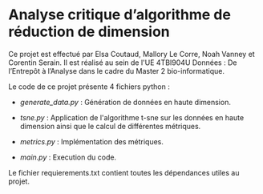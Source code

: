 # Analyse critique d’algorithme de réduction de dimension

Ce projet est effectué par Elsa Coutaud, Mallory Le Corre, Noah Vanney et Corentin Serain. Il est réalisé au sein de l'UE 4TBI904U Données : De l’Entrepôt à l’Analyse dans le cadre du Master 2 bio-informatique.

Le code de ce projet présente 4 fichiers python : 

* *generate_data.py* : Génération de données en haute dimension.

* *tsne.py* : Application de l'algorithme t-sne sur les données en haute dimension ainsi que le calcul de différentes métriques.

* *metrics.py* : Implémentation des métriques.

* *main.py* : Execution du code.

Le fichier requierements.txt contient toutes les dépendances utiles au projet. 

